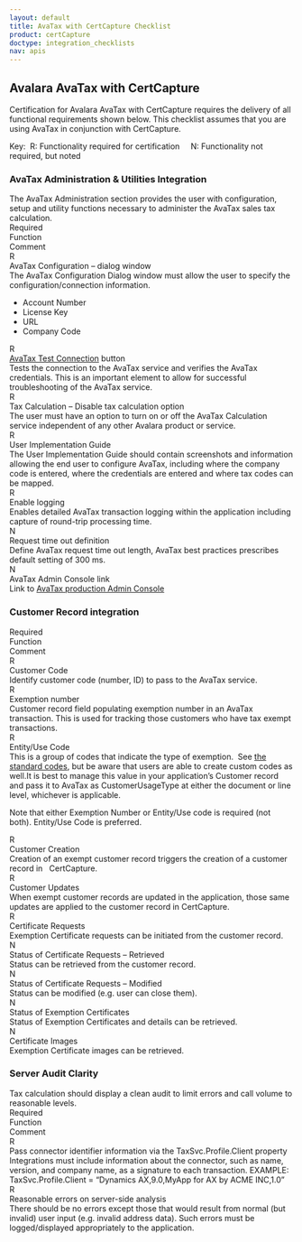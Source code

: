 ```yaml
---
layout: default
title: AvaTax with CertCapture Checklist
product: certCapture
doctype: integration_checklists
nav: apis
---
```

<div class="half">
<h2>Avalara AvaTax with CertCapture</h2>


Certification for Avalara AvaTax with CertCapture requires the delivery of all functional requirements shown below. This checklist assumes that you are using AvaTax in conjunction with CertCapture.

Key:  R: Functionality required for certification     N: Functionality not required, but noted
<h3>AvaTax Administration &amp; Utilities Integration</h3>
The AvaTax Administration section provides the user with configuration, setup and utility functions necessary to administer the AvaTax sales tax calculation.

<div class="row">
<div class="col-xs-1">R<span class="hidden-xs">equired</span></div>
<div class="col-xs-3">Function</div>
<div class="col-xs-8">Comment</div>
</div>
<div class="row">
<div class="col-xs-1">R</div>
<div class="col-xs-3">AvaTax Configuration – dialog window</div>
<div class="col-xs-8">The AvaTax Configuration Dialog window must allow the user to specify the configuration/connection information.
<ul>
	<li>Account Number</li>
	<li>License Key</li>
	<li>URL</li>
	<li>Company Code</li>
</ul>
</div>
</div>
<div class="row">
<div class="col-xs-1">R</div>
<div class="col-xs-3"><a href="/avatax/api-reference/tax/v1#estimateTax">AvaTax Test Connection</a> button</div>
<div class="col-xs-8">Tests the connection to the AvaTax service and verifies the AvaTax credentials. This is an important element to allow for successful troubleshooting of the AvaTax service.</div>
</div>
<div class="row">
<div class="col-xs-1">R</div>
<div class="col-xs-3">Tax Calculation – Disable tax calculation option</div>
<div class="col-xs-8">The user must have an option to turn on or off the AvaTax Calculation service independent of any other Avalara product or service.</div>
</div>
<div class="row">
<div class="col-xs-1">R</div>
<div class="col-xs-3">User Implementation Guide</div>
<div class="col-xs-8">The User Implementation Guide should contain screenshots and information allowing the end user to configure AvaTax, including where the company code is entered, where the credentials are entered and where tax codes can be mapped.</div>
</div>
<div class="row">
<div class="col-xs-1">R</div>
<div class="col-xs-3">Enable logging</div>
<div class="col-xs-8">Enables detailed AvaTax transaction logging within the application including capture of round-trip processing time.</div>
</div>
<div class="row">
<div class="col-xs-1">N</div>
<div class="col-xs-3">Request time out definition</div>
<div class="col-xs-8">Define AvaTax request time out length, AvaTax best practices prescribes default setting of 300 ms.</div>
</div>
<div class="row">
<div class="col-xs-1">N</div>
<div class="col-xs-3">AvaTax Admin Console link</div>
<div class="col-xs-8">Link to <a href="https://admin-avatax.avalara.net/login.aspx">AvaTax production Admin Console</a></div>
</div>

<h3>Customer Record integration</h3>
<div class="row">
<div class="col-xs-1">R<span class="hidden-xs">equired</span></div>
<div class="col-xs-3">Function</div>
<div class="col-xs-8">Comment</div>
</div>
</thead>
<tbody>
<div class="row">
<div class="col-xs-1">R</div>
<div class="col-xs-3">Customer Code</div>
<div class="col-xs-8">Identify customer code (number, ID) to pass to the AvaTax service.</div>
</div>
<div class="row">
<div class="col-xs-1">R</div>
<div class="col-xs-3">Exemption number</div>
<div class="col-xs-8">Customer record field populating exemption number in an AvaTax transaction. This is used for tracking those customers who have tax exempt transactions.</div>
</div>
<div class="row">
<div class="col-xs-1">R</div>
<div class="col-xs-3">Entity/Use Code</div>
<div class="col-xs-8">This is a group of codes that indicate the type of exemption.  See <a title="standard list of codes" href="/avatax/handling-tax-exempt-customers#CustomerUsageType" target="_blank">the standard codes</a>, but be aware that users are able to create custom codes as well.It is best to manage this value in your application’s Customer record and pass it to AvaTax as CustomerUsageType at either the document or line level, whichever is applicable.

Note that either Exemption Number or Entity/Use code is required (not both). Entity/Use Code is preferred.</div>
</div>
<div class="row">
<div class="col-xs-1">R</div>
<div class="col-xs-3">Customer Creation</div>
<div class="col-xs-8">Creation of an exempt customer record triggers the creation of a customer record in   CertCapture.</div>
</div>
<div class="row">
<div class="col-xs-1">R</div>
<div class="col-xs-3">Customer Updates</div>
<div class="col-xs-8">When exempt customer records are updated in the application, those same updates are applied to the customer record in CertCapture.</div>
</div>
<div class="row">
<div class="col-xs-1">R</div>
<div class="col-xs-3">Certificate Requests</div>
<div class="col-xs-8">Exemption Certificate requests can be initiated from the customer record.</div>
</div>
<div class="row">
<div class="col-xs-1">N</div>
<div class="col-xs-3">Status of Certificate Requests – Retrieved</div>
<div class="col-xs-8">Status can be retrieved from the customer record.</div>
</div>
<div class="row">
<div class="col-xs-1">N</div>
<div class="col-xs-3">Status of Certificate Requests – Modified</div>
<div class="col-xs-8">Status can be modified (e.g. user can close them).</div>
</div>
<div class="row">
<div class="col-xs-1">N</div>
<div class="col-xs-3">Status of Exemption Certificates</div>
<div class="col-xs-8">Status of Exemption Certificates and details can be retrieved.</div>
</div>
<div class="row">
<div class="col-xs-1">N</div>
<div class="col-xs-3">Certificate Images</div>
<div class="col-xs-8">Exemption Certificate images can be retrieved.</div>
</div>

<h3>Server Audit Clarity</h3>
Tax calculation should display a clean audit to limit errors and call volume to reasonable levels.

<div class="row">
<div class="col-xs-1">R<span class="hidden-xs">equired</span></div>
<div class="col-xs-3">Function</div>
<div class="col-xs-8">Comment</div>
</div>

<div class="row">
<div class="col-xs-1">R</div>
<div class="col-xs-3">Pass connector identifier information via the TaxSvc.Profile.Client property</div>
<div class="col-xs-8">Integrations must include information about the connector, such as name, version, and company name, as a signature to each transaction. EXAMPLE: TaxSvc.Profile.Client = “Dynamics AX,9.0,MyApp for AX by ACME INC,1.0”</div>
</div>
<div class="row">
<div class="col-xs-1">R</div>
<div class="col-xs-3">Reasonable errors on server-side analysis</div>
<div class="col-xs-8">There should be no errors except those that would result from normal (but invalid) user input (e.g. invalid address data). Such errors must be logged/displayed appropriately to the application.</div>
</div>
</div>
